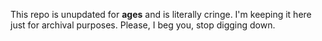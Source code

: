 This repo is unupdated for **ages** and is literally cringe. I'm keeping it here just for archival purposes. Please, I beg you, stop digging down.
